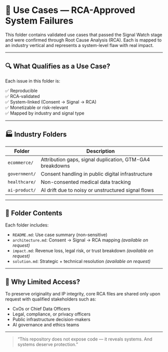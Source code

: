 # 🧩 Use Cases — RCA-Approved System Failures

This folder contains validated use cases that passed the Signal Watch stage and were confirmed through Root Cause Analysis (RCA). Each is mapped to an industry vertical and represents a system-level flaw with real impact.

---

## 🔍 What Qualifies as a Use Case?

Each issue in this folder is:

✅ Reproducible  
✅ RCA-validated  
✅ System-linked (Consent → Signal → RCA)  
✅ Monetizable or risk-relevant  
✅ Mapped by industry and signal type

---

## 🏭 Industry Folders

| Folder         | Description                                |
|----------------|--------------------------------------------|
| `ecommerce/`    | Attribution gaps, signal duplication, GTM-GA4 breakdowns |
| `government/`   | Consent handling in public digital infrastructure |
| `healthcare/`   | Non-consented medical data tracking        |
| `ai-product/`   | AI drift due to noisy or unstructured signal flows |

---

## 📁 Folder Contents

Each folder includes:

- `README.md`: Use case summary (non-sensitive)
- `architecture.md`: Consent → Signal → RCA mapping *(available on request)*
- `impact.md`: Revenue loss, legal risk, or trust breakdown *(available on request)*
- `solution.md`: Strategic + technical resolution *(available on request)*

---

## 🔐 Why Limited Access?

To preserve originality and IP integrity, core RCA files are shared only upon request with qualified stakeholders such as:

- CxOs or Chief Data Officers
- Legal, compliance, or privacy officers
- Public infrastructure decision-makers
- AI governance and ethics teams

---

> “This repository does not expose code — it reveals systems. And systems deserve protection.”